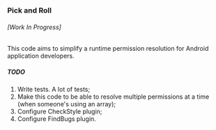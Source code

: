 ### Pick and Roll
###### [Work In Progress]
This code aims to simplify a runtime permission resolution for Android application developers.

##### TODO
1. Write tests. A lot of tests;
2. Make this code to be able to resolve multiple permissions at a time (when someone's using an array);
3. Configure CheckStyle plugin;
4. Configure FindBugs plugin.
